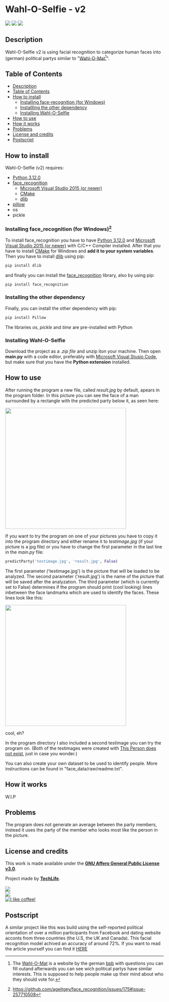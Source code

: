 # Wahl-O-Selfie - v2
<a href="https://www.python.org/downloads/release/python-3120/"><img src="https://img.shields.io/badge/python-3.12.0-success?style=for-the-badge&logo=python&logoColor=white"></img></a>
<img src="https://img.shields.io/badge/Last%20update-06.11.2023-blue?style=for-the-badge"></img> 
<a href="https://github.com/TachLaif/wahl-o-selfie-v2/blob/main/LICENSE"><img src="https://im.shields.io/github/license/TachLaif/wahl-o-selfie-v2?style=for-the-badge"></img></a> 

## Description
Wahl-O-Selfie v2 is using facial recognition to categorize human faces into (german) political partys similar to "<a href="https://www.wahl-o-mat.de">Wahl-O-Mat</a>[^1]".


## Table of Contents
- <a href="#description">Description</a>
- <a href="#table-of-contents">Table of Contents</a>
- <a href="#how-to-install">How to install</a>
  - <a href="#installing-face_recognition-for-windows2">Installing face-recognition (for Windows)</a>
  - <a href="#installing-the-other-dependency">Installling the other dependency</a>
  - <a href="#installing-wahl-o-selfie">Installing Wahl-O-Selfie</a>
- <a href="#how-to-use">How to use</a>
- <a href="#how-it-works">How it works</a>
- <a href="#problems">Problems</a>
- <a href="#license-and-credits">License and credits</a>
- <a href="#postscript">Postscript</a> <!-- OPTIONAL -->

## How to install

Wahl-O-Selfie (v2) requires:
- <a href="https://www.python.org/downloads/release/python-3120/">Python 3.12.0</a>
- <a href="https://pypi.org/project/face-recognition/">face_recognition</a>
  - <a href="https://visualstudio.microsoft.com/de/">Microsoft Visual Studio 2015 (or newer)</a>
  - <a href="https://cmake.org/download/">CMake</a>
  - <a href="https://pypi.org/project/dlib/">dlib</a>
- <a href="https://pypi.org/project/Pillow/">pillow</a>
- os
- pickle

### Installing face_recognition (for Windows)[^2]
To install face_recognition you have to have <a href="https://www.python.org/downloads/release/python-3120/">Python 3.12.0</a> and <a href="https://visualstudio.microsoft.com/de/">Microsoft Visual Studio 2015 (or newer)</a> with C/C++ Compiler  installed. After that you have to install <a href="https://cmake.org/download/">CMake</a> for Windows and **add it to your system variables**. Then you have to install <a href="https://pypi.org/project/dlib/">dlib</a> using pip:

```bash
pip install dlib
```

and finally you can install the <a href="https://pypi.org/project/face-recognition/">face_recognition</a> library, also by using pip:

```bash
pip install face_recognition
```

### Installing the other dependency

Finally, you can install the other dependency with pip:

```bash
pip install Pillow
```

The libraries _os_, _pickle_ and _time_ are pre-installed with Python

### Installing Wahl-O-Selfie

Download the project as a _.zip file_ and unzip iton your machine. Then open **main.py** with a code editor, preferably with <a href="https://code.visualstudio.com/download">Microsoft Visual Stusio Code</a>, but make sure that you have the **Python extension** installed.

## How to use

After running the program a new file, called _result.jpg_ by default, apears in the program folder. In this picture you can see the face of a man surrounded by a rectangle with the predicted party below it, as seen here:

<img src="https://github.com/TachLaif/wahl-o-selfie-v2/assets/104715363/4d765033-534a-4f5f-87f5-d59c47beedbf" width="384" height="384">

If you want to try the program on one of your pictures you have to copy it into the program directory and either rename it to _testimage.jpg_ (if your picture is a jpg file) or you have to change the first parameter in the last line in the _main.py_ file:

```python
predictParty('testimage.jpg', 'result.jpg', False)
```

The first parameter ('testimage.jpg') is the picture that will be loaded to be analyzed. The second parameter ('result.jpg') is the name of the picture that will be saved after the analyzation. The third parameter (which is currently set to False) determines if the program should print (cool looking) lines inbetween the face landmarks which are used to identify the faces. These lines look like this:

<img src="https://github.com/TachLaif/wahl-o-selfie-v2/assets/104715363/9c2c3c15-724f-4480-bc81-73459a29f909" widht="384" height="384">

cool, eh?

In the program directory I also included a second testimage you can try the program on. (Both of the testimages were created with <a href="https://thispersondoesnotexist.com">This Person does not exist</a>, just in case you wonder.)

You can also create your own dataset to be used to identify people. More instructions can be found in "face_data/raw/readme.txt".

## How it works

W.I.P

## Problems 

The program does not generate an average between the party members, instead it uses the party of the member who looks most like the person in the picture.

## License and credits

This work is made available under the **<a href="https://github.com/TachLaif/wahl-o-selfie-v2/blob/main/LICENSE">GNU Affero General Public License v3.0</a>**.

Project made by **<a href="https://github.com/TachLaif">TechLife</a>**.
<br><br><a href="https://discord.com"><img src="https://img.shields.io/badge/TechLife-@techlife-informational?style=for-the-badge&logo=discord&logoColor=white"></a><br><a href="https://twitter.com/_Tech4Life_"><img src="https://img.shields.io/badge/Twitter-@__Tech4Life__-informational?style=for-the-badge&logo=twitter&logoColor=white"></a><br><a href="https://www.buymeacoffee.com/TechLife"><img src="https://img.shields.io/badge/Buy%20me%20a-coffee-red?style=for-the-badge&logo=buymeacoffee&logoColor=white" title="I like coffee!"></a>

## Postscript
A similar project like this was build using the self-reported political orientation of over a million participants from Facebook and dating website acconts from three countries (the U.S, the UK and Canada). This facial recognition model achived an accuracy of around 72%. If you want to read the article yourself you can find it <a href="https://rdcu.be/cYEvm">HERE</a>

[^1]: The <a href="https://www.wahl-o-mat.de">Wahl-O-Mat</a> is a website by the german <a href="www.bpb.de">bpb</a> with questions you can fill outand afterwards you can see wich political partys have similar interests. This is supposed to help people make up their mind about who they should vote for.
[^2]: https://github.com/ageitgey/face_recognition/issues/175#issue-257710508
